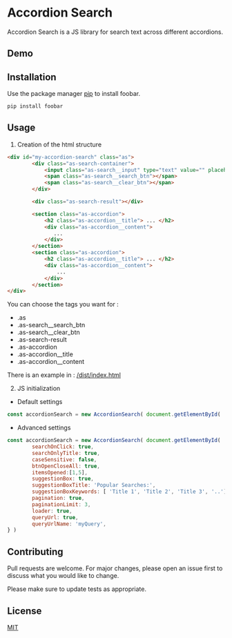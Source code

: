 # Accordion Search
Accordion Search is a JS library for search text across different accordions.

## Demo



## Installation

Use the package manager [pip](https://pip.pypa.io/en/stable/) to install foobar.

```bash
pip install foobar
```

## Usage

1) Creation of the html structure

```html
<div id="my-accordion-search" class="as">
        <div class="as-search-container">
            <input class="as-search__input" type="text" value="" placeholder="Lorem ipsum dolor sit amet"/>
            <span class="as-search__search_btn"></span>
            <span class="as-search__clear_btn"></span>
        </div>

        <div class="as-search-result"></div>

        <section class="as-accordion">
            <h2 class="as-accordion__title"> ... </h2>
            <div class="as-accordion__content">
               ...
            </div>
        </section>
        <section class="as-accordion">
            <h2 class="as-accordion__title"> ... </h2>
            <div class="as-accordion__content">
                ...
            </div>
        </section>
</div>
```
You can choose the tags you want for :
- .as
- .as-search__search_btn
- .as-search__clear_btn
- .as-search-result
- .as-accordion
- .as-accordion__title
- .as-accordion__content

There is an example in : [/dist/index.html](dist/index.html)

2) JS initialization

- Default settings 
```js
const accordionSearch = new AccordionSearch( document.getElementById( 'my-accordion-search' ) )
```

- Advanced settings

```js
const accordionSearch = new AccordionSearch( document.getElementById( 'my-accordion-search' ), {
        searchOnClick: true,
        searchOnlyTitle: true,
        caseSensitive: false,
        btnOpenCloseAll: true,
        itemsOpened:[1,5],
        suggestionBox: true,
        suggestionBoxTitle: 'Popular Searches:',
        suggestionBoxKeywords: [ 'Title 1', 'Title 2', 'Title 3', '..'],
        pagination: true,
        paginationLimit: 3,
        loader: true,
        queryUrl: true,
        queryUrlName: 'myQuery',
} )
```

## Contributing
Pull requests are welcome. For major changes, please open an issue first to discuss what you would like to change.

Please make sure to update tests as appropriate.

## License
[MIT](https://choosealicense.com/licenses/mit/)
